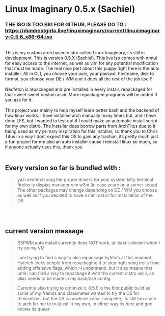 # Linux Imaginary 0.5.x (Sachiel)

### THE ISO IS TOO BIG FOR GITHUB, PLEASE GO TO : <https://dumbestgirla.live/linuximaginary/current/linuximaginary-0.5.6_x86-64.iso>

<br/>
This is my custom arch based distro called Linux Imaginary, its still in development. This is version 0.5.X (Sachiel). This live iso comes with nmtui for easy access to the internet, as well as vim for any potential modification that must be made.
The real nice part about this puppy right here is the auto installer. All in CLI, you choose your user, your passwd, hostname, disk to format, you choose your DE / WM and it does all the rest of the job itself!

<br/>
<br/>
Neofetch is repackaged and pre installed in every install, repackaged for that sweet sweet custom ascii. More repackaged programs will be added if you ask for it.
<br/>

<br/>
This project was mainly to help myself learn better bash and the backend of how linux works. I have installed arch manually many times but, and I have done LFS, but I wanted to test out if I could make an automatic install script for my own distro. The installer does borrow parts from ArchTitus due to it being used as my primary inspiration for this installer, so thank you to Chris Titus in a way I dont expect this OS to gain any traction, its pretty much just a fun project for me also an auto installer cause i reinstall linux so much, so if anyone actually uses this, thank you

<br/>
<br/>

## Every version so far is bundled with :
>yazi
>neofetch
>xorg
>the proper drivers for your system
>kitty terminal
>firefox
>ly display manager
>vim
>w3m (in case youre on a server setup)
The other packages may change depending on DE / WM you choose as well as if you decided to have a minimal or full installation of the OS


<br/>
<br/>

## current version message


>
>BSPWM auto install currently does NOT work, at least it doesnt when I try on my VM
>
>
>I am trying to find a way to also repackage hyfetch at this moment. Hyfetch locks people from repackaging it to stop right wing trolls from adding offensive flags, which >i understand, but it also means that until i can find a way to repackage it with the current distro ascii, an alias needs to be made in my bash/zsh config.
>
>Currently also trying to optimize it. 0.5.6 is the first public build as some of my friends and classmates wanted to try the OS for themselves, but the OS is nowhere >near complete, its still too close to arch for me to truly call it my own, in either way its here and god knows its queer
